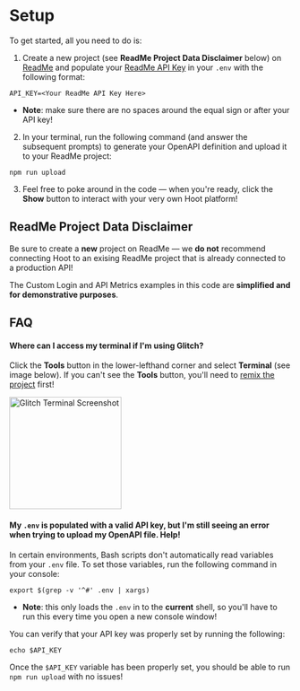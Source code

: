 # Setup

To get started, all you need to do is:

1. Create a new project (see **ReadMe Project Data Disclaimer** below) on [ReadMe](https://readme.com) and populate your [ReadMe API Key](https://docs.readme.com/developers/docs/authentication) in your `.env` with the following format:

```
API_KEY=<Your ReadMe API Key Here>
```

- **Note**: make sure there are no spaces around the equal sign or after your API key!

2. In your terminal, run the following command (and answer the subsequent prompts) to generate your OpenAPI definition and upload it to your ReadMe project:

```
npm run upload
```

3. Feel free to poke around in the code — when you're ready, click the **Show** button to interact with your very own Hoot platform!

## ReadMe Project Data Disclaimer

Be sure to create a **new** project on ReadMe — we **do not** recommend connecting Hoot to an exising ReadMe project that is already connected to a production API!

The Custom Login and API Metrics examples in this code are **simplified and for demonstrative purposes**.

## FAQ

#### Where can I access my terminal if I'm using Glitch?

Click the **Tools** button in the lower-lefthand corner and select **Terminal** (see image below). If you can't see the **Tools** button, you'll need to [remix the project](https://glitch.com/edit/#!/remix/hoot) first!

<img width="200" alt="Glitch Terminal Screenshot" src="https://user-images.githubusercontent.com/8854718/80822049-7eb3e080-8b9f-11ea-8512-2d4be9d5a6c1.png">

#### My `.env` is populated with a valid API key, but I'm still seeing an error when trying to upload my OpenAPI file. Help!

In certain environments, Bash scripts don't automatically read variables from your `.env` file. To set those variables, run the following command in your console:

```
export $(grep -v '^#' .env | xargs)
```

- **Note**: this only loads the `.env` in to the **current** shell, so you'll have to run this every time you open a new console window!

You can verify that your API key was properly set by running the following:

```
echo $API_KEY
```

Once the `$API_KEY` variable has been properly set, you should be able to run `npm run upload` with no issues!
